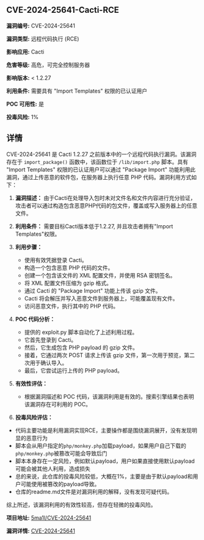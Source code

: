 ## CVE-2024-25641-Cacti-RCE

**漏洞编号:** CVE-2024-25641

**漏洞类型:** 远程代码执行 (RCE)

**影响应用:** Cacti

**危害等级:** 高危，可完全控制服务器

**影响版本:** < 1.2.27

**利用条件:** 需要具有 "Import Templates" 权限的已认证用户

**POC 可用性:** 是

**投毒风险:** 1%

## 详情

CVE-2024-25641 是 Cacti 1.2.27 之前版本中的一个远程代码执行漏洞。该漏洞存在于 `import_package()` 函数中，该函数位于 `/lib/import.php` 脚本。具有 "Import Templates" 权限的已认证用户可以通过 "Package Import" 功能利用此漏洞，通过上传恶意的软件包，在服务器上执行任意 PHP 代码。漏洞利用方式如下：

1.  **漏洞描述：** 由于Cacti在处理导入包时未对文件名和文件内容进行充分验证，攻击者可以通过构造包含恶意PHP代码的包文件，覆盖或写入服务器上的任意文件。
2.  **利用条件：** 需要目标Cacti版本低于1.2.27, 并且攻击者拥有"Import Templates"权限。
3.  **利用步骤：**
    *   使用有效凭据登录 Cacti。
    *   构造一个包含恶意 PHP 代码的文件。
    *   创建一个包含该文件的 XML 配置文件，并使用 RSA 密钥签名。
    *   将 XML 配置文件压缩为 gzip 格式。
    *   通过 Cacti 的 "Package Import" 功能上传该 gzip 文件。
    *   Cacti 将会解压并写入恶意文件到服务器上，可能覆盖现有文件。
    *   访问恶意文件，执行其中的 PHP 代码。

4.  **POC 代码分析：**
    *   提供的 exploit.py 脚本自动化了上述利用过程。
    *   它首先登录到 Cacti。
    *   然后，它生成包含 PHP payload 的 gzip 文件。
    *   接着，它通过两次 POST 请求上传该 gzip 文件，第一次用于预览，第二次用于确认导入。
    *   最后，它尝试运行上传的 PHP payload。
5.  **有效性评估：**
    *   根据漏洞描述和 POC 代码，该漏洞利用是有效的。搜索引擎结果也表明该漏洞存在可利用的 POC。
6. **投毒风险评估：**
* 代码主要功能是利用漏洞实现RCE，主要操作都是围绕漏洞展开，没有发现明显的恶意行为
* 脚本会从用户指定的`php/monkey.php`加载payload，如果用户自己下载的`php/monkey.php`被篡改可能会导致后门
* 脚本本身存在一定风险，例如默认payload，用户如果直接使用默认payload可能会被其他人利用，造成损失
* 总的来说，此仓库的投毒风险较低，大概在1%，主要是由于默认payload和用户可能使用被篡改的payload导致。
* 仓库的readme.md文件是对漏洞利用的解释，没有发现可疑代码。

综上所述，该漏洞利用的有效性较高，但存在轻微的投毒风险。

**项目地址:** [5ma1l/CVE-2024-25641](https://github.com/5ma1l/CVE-2024-25641)

**漏洞详情:** [CVE-2024-25641](https://nvd.nist.gov/vuln/detail/CVE-2024-25641)